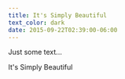 ```yaml
---
title: It's Simply Beautiful
text_color: dark
date: 2015-09-22T02:39:00-06:00
---
```


Just some text...

It's Simply Beautiful
